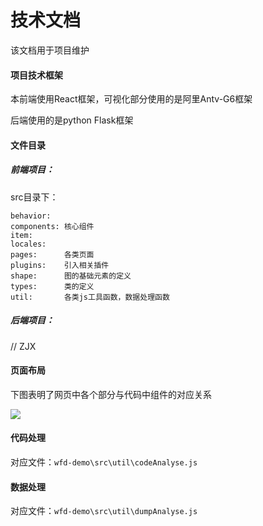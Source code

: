 # 技术文档

该文档用于项目维护

#### 项目技术框架

本前端使用React框架，可视化部分使用的是阿里Antv-G6框架

后端使用的是python Flask框架



#### 文件目录

##### 前端项目：

src目录下：

```
behavior:	
components:	核心组件
item:		
locales:		
pages:		各类页面
plugins:	引入相关插件	
shape:		图的基础元素的定义
types:		类的定义
util:		各类js工具函数，数据处理函数
```



##### 后端项目：

// ZJX





#### 页面布局

下图表明了网页中各个部分与代码中组件的对应关系

![](C:\Users\giraffezjx\Desktop\wfd-demo\public\img\components.png)



#### 代码处理

对应文件：`wfd-demo\src\util\codeAnalyse.js`







#### 数据处理

对应文件：`wfd-demo\src\util\dumpAnalyse.js`







